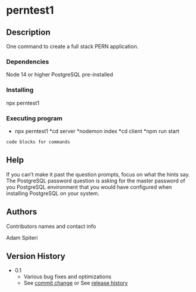 # perntest1



## Description

One command to create a full stack PERN application.  

### Dependencies
Node 14 or higher
PostgreSQL pre-installed

### Installing

npx perntest1

### Executing program

* npx perntest1
*cd server
*nodemon index
*cd client 
*npm run start
```
code blocks for commands
```

## Help

If you can’t make it past the question prompts, focus on what the hints say.  The PostgreSQL password question is asking for the master password of you PostgreSQL environment that you would have configured when installing PostgreSQL on your system.


## Authors

Contributors names and contact info

Adam Spiteri

## Version History

* 0.1
    * Various bug fixes and optimizations
    * See [commit change]() or See [release history]()


